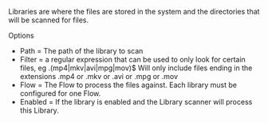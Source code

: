 Libraries are where the files are stored in the system and the directories that will be scanned for files.

Options 
* Path = The path of the library to scan
* Filter = a regular expression that can be used to only look for certain files, 
  eg \.(mp4|mkv|avi|mpg|mov)$ 
  Will only include files ending in the extensions .mp4 or .mkv or .avi or .mpg or .mov
* Flow = The Flow to process the files against.  Each library must be configured for one Flow.
* Enabled = If the library is enabled and the Library scanner will process this Library.
